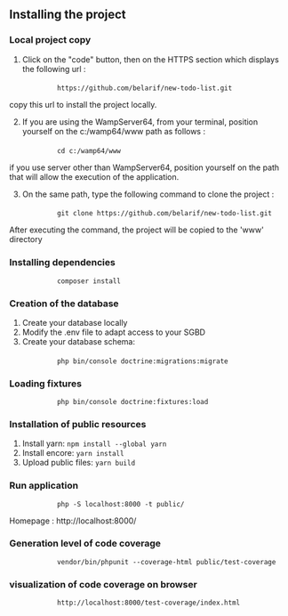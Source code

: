 ## Installing the project
### Local project copy

1.  Click on the "code" button, then on the HTTPS section which displays the following url :
####
                https://github.com/belarif/new-todo-list.git 

copy this url to install the project locally.

2.  If you are using the WampServer64, from your terminal, position yourself on the c:/wamp64/www path as follows :
####
                cd c:/wamp64/www
if you use server other than WampServer64, position yourself on the path that will allow the execution of the application.

3.  On the same path, type the following command to clone the project :
####
                git clone https://github.com/belarif/new-todo-list.git

After executing the command, the project will be copied to the 'www' directory

### Installing dependencies
                composer install

### Creation of the database
1.  Create your database locally
2.  Modify the .env file to adapt access to your SGBD
3.  Create your database schema:
####
                php bin/console doctrine:migrations:migrate

### Loading fixtures
                php bin/console doctrine:fixtures:load

### Installation of public resources
1.  Install yarn: `npm install --global yarn`
2.  Install encore: `yarn install`
3.  Upload public files: `yarn build`

### Run application
                php -S localhost:8000 -t public/

Homepage : http://localhost:8000/

### Generation level of code coverage
                vendor/bin/phpunit --coverage-html public/test-coverage

### visualization of code coverage on browser
                http://localhost:8000/test-coverage/index.html

